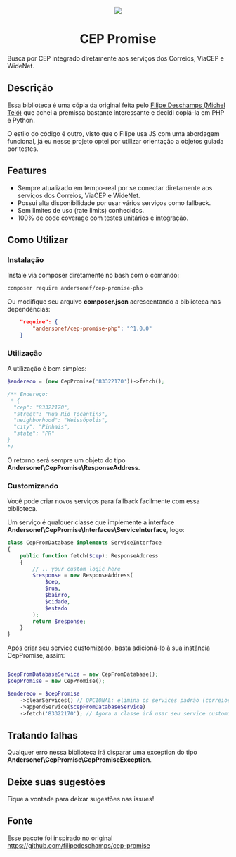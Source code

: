 <p align="center">
  <img src="http://piskel-imgstore-b.appspot.com/img/d580e96e-bd8a-11e6-b157-9949cad4d609.gif">
</p>

<h1 align="center">CEP Promise</h1>
Busca por CEP integrado diretamente aos serviços dos Correios, ViaCEP e WideNet.

## Descrição

Essa biblioteca é uma cópia da original feita pelo <a href="https://github.com/filipedeschamps" target="_blank">Filipe Deschamps (Michel Teló)</a> que achei a premissa bastante interessante e decidi copiá-la em PHP e Python.

O estilo do código é outro, visto que o Filipe usa JS com uma abordagem funcional, já eu nesse projeto optei por utilizar orientação a objetos guiada por testes.

## Features

 * Sempre atualizado em tempo-real por se conectar diretamente aos serviços dos Correios, ViaCEP e WideNet.
 * Possui alta disponibilidade por usar vários serviços como fallback.
 * Sem limites de uso (rate limits) conhecidos.
 * 100% de code coverage com testes unitários e integração.

## Como Utilizar

### Instalação

Instale via composer diretamente no bash com o comando:

```bash
composer require andersonef/cep-promise-php
```

Ou modifique seu arquivo **composer.json** acrescentando a biblioteca nas dependências:

```json
    "require": {
        "andersonef/cep-promise-php": "^1.0.0"
    }
```

### Utilização

A utilização é bem simples:

```php
$endereco = (new CepPromise('83322170'))->fetch(); 

/** Endereço: 
 * {
  "cep": "83322170",
  "street": "Rua Rio Tocantins",
  "neighborhood": "Weissópolis",
  "city": "Pinhais",
  "state": "PR"
}
*/
```

O retorno será sempre um objeto do tipo **Andersonef\CepPromise\ResponseAddress**.

### Customizando

Você pode criar novos serviços para fallback facilmente com essa biblioteca. 

Um serviço é qualquer classe que implemente a interface **Andersonef\CepPromise\Interfaces\ServiceInterface**, logo:

```php
class CepFromDatabase implements ServiceInterface
{
    public function fetch($cep): ResponseAddress
    {
        // .. your custom logic here
        $response = new ResponseAddress(
            $cep,
            $rua,
            $bairro,
            $cidade,
            $estado
        );
        return $response;
    }
}
```

Após criar seu service customizado, basta adicioná-lo à sua instância CepPromise, assim:

```php

$cepFromDatabaseService = new CepFromDatabase();
$cepPromise = new CepPromise();

$endereco = $cepPromise
    ->clearServices() // OPCIONAL: elimina os services padrão (correios, viacep e widenet)
    ->appendService($cepFromDatabaseService)
    ->fetch('83322170'); // Agora a classe irá usar seu service customizado!
```

## Tratando falhas

Qualquer erro nessa biblioteca irá disparar uma exception do tipo **Andersonef\CepPromise\CepPromiseException**.

## Deixe suas sugestões

Fique a vontade para deixar sugestões nas issues!

## Fonte

Esse pacote foi inspirado no original <a href="https://github.com/filipedeschamps/cep-promise">https://github.com/filipedeschamps/cep-promise</a>

